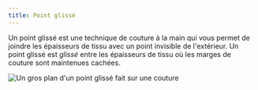 ```yaml
---
title: Point glissé
---
```


Un point glissé est une technique de couture à la main qui vous permet de joindre les épaisseurs de tissu avec un point invisible de l'extérieur. Un point glissé est *glissé* entre les épaisseurs de tissu où les marges de couture sont maintenues cachées.

![Un gros plan d'un point glissé fait sur une couture](slipstitch.jpg)

